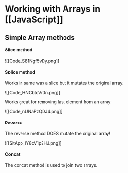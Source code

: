 # Working with Arrays in [[JavaScript]]
## Simple Array methods
#### Slice method
![[Code_S81Ngf5vDy.png]]

#### Splice method
Works in same was a slice but it mutates the original array.

![[Code_HNCbtcVr0n.png]]

Works great for removing last element from an array

![[Code_nUNaPzQDJ4.png]]

#### Reverse
The reverse method DOES mutate the original array!

![[SitApp_IY8cV1p2HJ.png]]

#### Concat
The concat method is used to join two arrays.

